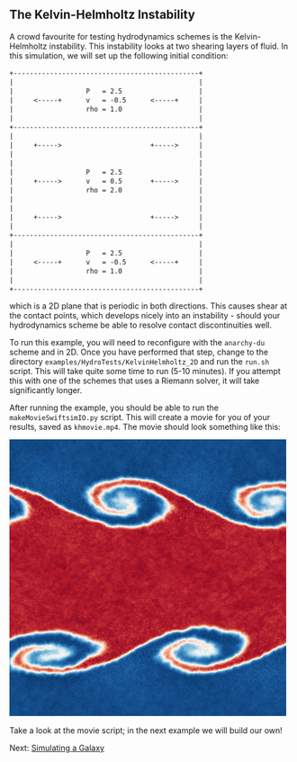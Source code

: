 ## The Kelvin-Helmholtz Instability

A crowd favourite for testing hydrodynamics schemes is the Kelvin-Helmholtz
instability. This instability looks at two shearing layers of fluid. In this
simulation, we will set up the following initial condition:

```
+----------------------------------------------+
|                                              |
|                  P   = 2.5                   |
|     <-----+      v   = -0.5      <-----+     |
|                  rho = 1.0                   |
|                                              |
+----------------------------------------------+
|                                              |
|     +----->                      +----->     |
|                                              |
|                                              |
|                  P   = 2.5                   |
|     +----->      v   = 0.5       +----->     |
|                  rho = 2.0                   |
|                                              |
|                                              |
|     +----->                      +----->     |
|                                              |
+----------------------------------------------+
|                                              |
|                  P   = 2.5                   |
|     <-----+      v   = -0.5      <-----+     |
|                  rho = 1.0                   |
|                                              |
+----------------------------------------------+
```

which is a 2D plane that is periodic in both directions. This causes shear at
the contact points, which develops nicely into an instability - should your
hydrodynamics scheme be able to resolve contact discontinuities well.

To run this example, you will need to reconfigure with the `anarchy-du`
scheme and in 2D. Once you have performed that step, change to the directory
`examples/HydroTests/KelvinHelmholtz_2D` and run the `run.sh` script.
This will take quite some time to run (5-10 minutes). If you attempt this with
one of the schemes that uses a Riemann solver, it will take significantly
longer.

After running the example, you should be able to run the `makeMovieSwiftsimIO.py`
script. This will create a movie for you of your results, saved as `khmovie.mp4`.
The movie should look something like this:

![Kelvin-Helmholtz instability with Anarchy](plots/kelvin_helmholtz_image.png)

Take a look at the movie script; in the next example we will build our own!

Next: [Simulating a Galaxy](simulating_a_galaxy.md)